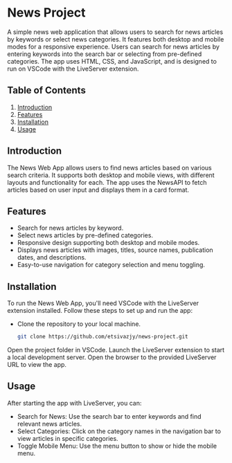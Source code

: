 # News Project

A simple news web application that allows users to search for news articles by keywords or select news categories. It features both desktop and mobile modes for a responsive experience. Users can search for news articles by entering keywords into the search bar or selecting from pre-defined categories. The app uses HTML, CSS, and JavaScript, and is designed to run on VSCode with the LiveServer extension.

## Table of Contents
1. [Introduction](#introduction)
2. [Features](#features)
3. [Installation](#installation)
4. [Usage](#usage)

## Introduction

The News Web App allows users to find news articles based on various search criteria. It supports both desktop and mobile views, with different layouts and functionality for each. The app uses the NewsAPI to fetch articles based on user input and displays them in a card format.

## Features

- Search for news articles by keyword.
- Select news articles by pre-defined categories.
- Responsive design supporting both desktop and mobile modes.
- Displays news articles with images, titles, source names, publication dates, and descriptions.
- Easy-to-use navigation for category selection and menu toggling.

## Installation

To run the News Web App, you'll need VSCode with the LiveServer extension installed. Follow these steps to set up and run the app:

- Clone the repository to your local machine.
   ```bash
   git clone https://github.com/etsivazjy/news-project.git
Open the project folder in VSCode.
Launch the LiveServer extension to start a local development server.
Open the browser to the provided LiveServer URL to view the app.

## Usage
After starting the app with LiveServer, you can:

- Search for News: Use the search bar to enter keywords and find relevant news articles.
- Select Categories: Click on the category names in the navigation bar to view articles in specific categories.
- Toggle Mobile Menu: Use the menu button to show or hide the mobile menu.

